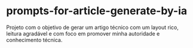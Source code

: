 # prompts-for-article-generate-by-ia
Projeto com o objetivo de gerar um artigo técnico com um layout rico, leitura agradável e com foco em promover minha autoridade e conhecimento técnica.
